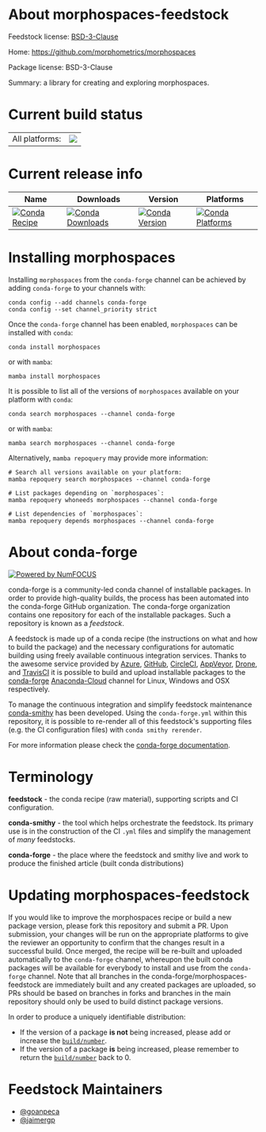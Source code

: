 About morphospaces-feedstock
============================

Feedstock license: [BSD-3-Clause](https://github.com/conda-forge/morphospaces-feedstock/blob/main/LICENSE.txt)

Home: https://github.com/morphometrics/morphospaces

Package license: BSD-3-Clause

Summary: a library for creating  and exploring morphospaces.

Current build status
====================


<table><tr><td>All platforms:</td>
    <td>
      <a href="https://dev.azure.com/conda-forge/feedstock-builds/_build/latest?definitionId=19206&branchName=main">
        <img src="https://dev.azure.com/conda-forge/feedstock-builds/_apis/build/status/morphospaces-feedstock?branchName=main">
      </a>
    </td>
  </tr>
</table>

Current release info
====================

| Name | Downloads | Version | Platforms |
| --- | --- | --- | --- |
| [![Conda Recipe](https://img.shields.io/badge/recipe-morphospaces-green.svg)](https://anaconda.org/conda-forge/morphospaces) | [![Conda Downloads](https://img.shields.io/conda/dn/conda-forge/morphospaces.svg)](https://anaconda.org/conda-forge/morphospaces) | [![Conda Version](https://img.shields.io/conda/vn/conda-forge/morphospaces.svg)](https://anaconda.org/conda-forge/morphospaces) | [![Conda Platforms](https://img.shields.io/conda/pn/conda-forge/morphospaces.svg)](https://anaconda.org/conda-forge/morphospaces) |

Installing morphospaces
=======================

Installing `morphospaces` from the `conda-forge` channel can be achieved by adding `conda-forge` to your channels with:

```
conda config --add channels conda-forge
conda config --set channel_priority strict
```

Once the `conda-forge` channel has been enabled, `morphospaces` can be installed with `conda`:

```
conda install morphospaces
```

or with `mamba`:

```
mamba install morphospaces
```

It is possible to list all of the versions of `morphospaces` available on your platform with `conda`:

```
conda search morphospaces --channel conda-forge
```

or with `mamba`:

```
mamba search morphospaces --channel conda-forge
```

Alternatively, `mamba repoquery` may provide more information:

```
# Search all versions available on your platform:
mamba repoquery search morphospaces --channel conda-forge

# List packages depending on `morphospaces`:
mamba repoquery whoneeds morphospaces --channel conda-forge

# List dependencies of `morphospaces`:
mamba repoquery depends morphospaces --channel conda-forge
```


About conda-forge
=================

[![Powered by
NumFOCUS](https://img.shields.io/badge/powered%20by-NumFOCUS-orange.svg?style=flat&colorA=E1523D&colorB=007D8A)](https://numfocus.org)

conda-forge is a community-led conda channel of installable packages.
In order to provide high-quality builds, the process has been automated into the
conda-forge GitHub organization. The conda-forge organization contains one repository
for each of the installable packages. Such a repository is known as a *feedstock*.

A feedstock is made up of a conda recipe (the instructions on what and how to build
the package) and the necessary configurations for automatic building using freely
available continuous integration services. Thanks to the awesome service provided by
[Azure](https://azure.microsoft.com/en-us/services/devops/), [GitHub](https://github.com/),
[CircleCI](https://circleci.com/), [AppVeyor](https://www.appveyor.com/),
[Drone](https://cloud.drone.io/welcome), and [TravisCI](https://travis-ci.com/)
it is possible to build and upload installable packages to the
[conda-forge](https://anaconda.org/conda-forge) [Anaconda-Cloud](https://anaconda.org/)
channel for Linux, Windows and OSX respectively.

To manage the continuous integration and simplify feedstock maintenance
[conda-smithy](https://github.com/conda-forge/conda-smithy) has been developed.
Using the ``conda-forge.yml`` within this repository, it is possible to re-render all of
this feedstock's supporting files (e.g. the CI configuration files) with ``conda smithy rerender``.

For more information please check the [conda-forge documentation](https://conda-forge.org/docs/).

Terminology
===========

**feedstock** - the conda recipe (raw material), supporting scripts and CI configuration.

**conda-smithy** - the tool which helps orchestrate the feedstock.
                   Its primary use is in the construction of the CI ``.yml`` files
                   and simplify the management of *many* feedstocks.

**conda-forge** - the place where the feedstock and smithy live and work to
                  produce the finished article (built conda distributions)


Updating morphospaces-feedstock
===============================

If you would like to improve the morphospaces recipe or build a new
package version, please fork this repository and submit a PR. Upon submission,
your changes will be run on the appropriate platforms to give the reviewer an
opportunity to confirm that the changes result in a successful build. Once
merged, the recipe will be re-built and uploaded automatically to the
`conda-forge` channel, whereupon the built conda packages will be available for
everybody to install and use from the `conda-forge` channel.
Note that all branches in the conda-forge/morphospaces-feedstock are
immediately built and any created packages are uploaded, so PRs should be based
on branches in forks and branches in the main repository should only be used to
build distinct package versions.

In order to produce a uniquely identifiable distribution:
 * If the version of a package **is not** being increased, please add or increase
   the [``build/number``](https://docs.conda.io/projects/conda-build/en/latest/resources/define-metadata.html#build-number-and-string).
 * If the version of a package **is** being increased, please remember to return
   the [``build/number``](https://docs.conda.io/projects/conda-build/en/latest/resources/define-metadata.html#build-number-and-string)
   back to 0.

Feedstock Maintainers
=====================

* [@goanpeca](https://github.com/goanpeca/)
* [@jaimergp](https://github.com/jaimergp/)

